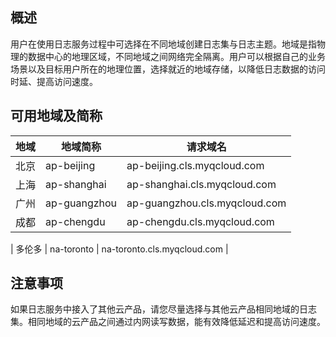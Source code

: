 ## 概述

用户在使用日志服务过程中可选择在不同地域创建日志集与日志主题。地域是指物理的数据中心的地理区域，不同地域之间网络完全隔离。用户可以根据自己的业务场景以及目标用户所在的地理位置，选择就近的地域存储，以降低日志数据的访问时延、提高访问速度。 





## 可用地域及简称

| 地域     | 地域简称        | 请求域名                         |
| -------- | --------------- | -------------------------------- |
| 北京     | ap-beijing      | ap-beijing.cls.myqcloud.com      |
| 上海     | ap-shanghai     | ap-shanghai.cls.myqcloud.com     |
| 广州     | ap-guangzhou    | ap-guangzhou.cls.myqcloud.com    |
| 成都     | ap-chengdu      | ap-chengdu.cls.myqcloud.com      |

| 多伦多   | na-toronto      | na-toronto.cls.myqcloud.com      |



## 注意事项

如果日志服务中接入了其他云产品，请您尽量选择与其他云产品相同地域的日志集。相同地域的云产品之间通过内网读写数据，能有效降低延迟和提高访问速度。
